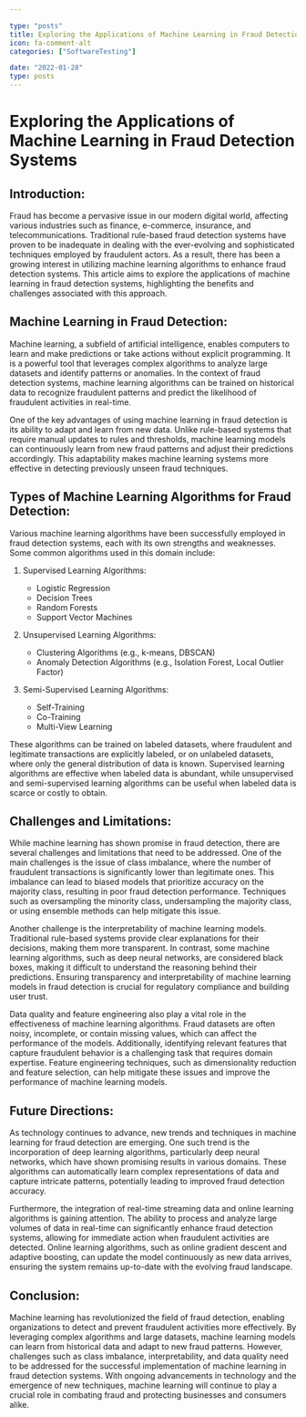 ```yaml
---

type: "posts"
title: Exploring the Applications of Machine Learning in Fraud Detection Systems
icon: fa-comment-alt
categories: ["SoftwareTesting"]

date: "2022-01-28"
type: posts
---
```





# Exploring the Applications of Machine Learning in Fraud Detection Systems

## Introduction:

Fraud has become a pervasive issue in our modern digital world, affecting various industries such as finance, e-commerce, insurance, and telecommunications. Traditional rule-based fraud detection systems have proven to be inadequate in dealing with the ever-evolving and sophisticated techniques employed by fraudulent actors. As a result, there has been a growing interest in utilizing machine learning algorithms to enhance fraud detection systems. This article aims to explore the applications of machine learning in fraud detection systems, highlighting the benefits and challenges associated with this approach.

## Machine Learning in Fraud Detection:

Machine learning, a subfield of artificial intelligence, enables computers to learn and make predictions or take actions without explicit programming. It is a powerful tool that leverages complex algorithms to analyze large datasets and identify patterns or anomalies. In the context of fraud detection systems, machine learning algorithms can be trained on historical data to recognize fraudulent patterns and predict the likelihood of fraudulent activities in real-time.

One of the key advantages of using machine learning in fraud detection is its ability to adapt and learn from new data. Unlike rule-based systems that require manual updates to rules and thresholds, machine learning models can continuously learn from new fraud patterns and adjust their predictions accordingly. This adaptability makes machine learning systems more effective in detecting previously unseen fraud techniques.

## Types of Machine Learning Algorithms for Fraud Detection:

Various machine learning algorithms have been successfully employed in fraud detection systems, each with its own strengths and weaknesses. Some common algorithms used in this domain include:

1. Supervised Learning Algorithms:
   - Logistic Regression
   - Decision Trees
   - Random Forests
   - Support Vector Machines

2. Unsupervised Learning Algorithms:
   - Clustering Algorithms (e.g., k-means, DBSCAN)
   - Anomaly Detection Algorithms (e.g., Isolation Forest, Local Outlier Factor)

3. Semi-Supervised Learning Algorithms:
   - Self-Training
   - Co-Training
   - Multi-View Learning

These algorithms can be trained on labeled datasets, where fraudulent and legitimate transactions are explicitly labeled, or on unlabeled datasets, where only the general distribution of data is known. Supervised learning algorithms are effective when labeled data is abundant, while unsupervised and semi-supervised learning algorithms can be useful when labeled data is scarce or costly to obtain.

## Challenges and Limitations:

While machine learning has shown promise in fraud detection, there are several challenges and limitations that need to be addressed. One of the main challenges is the issue of class imbalance, where the number of fraudulent transactions is significantly lower than legitimate ones. This imbalance can lead to biased models that prioritize accuracy on the majority class, resulting in poor fraud detection performance. Techniques such as oversampling the minority class, undersampling the majority class, or using ensemble methods can help mitigate this issue.

Another challenge is the interpretability of machine learning models. Traditional rule-based systems provide clear explanations for their decisions, making them more transparent. In contrast, some machine learning algorithms, such as deep neural networks, are considered black boxes, making it difficult to understand the reasoning behind their predictions. Ensuring transparency and interpretability of machine learning models in fraud detection is crucial for regulatory compliance and building user trust.

Data quality and feature engineering also play a vital role in the effectiveness of machine learning algorithms. Fraud datasets are often noisy, incomplete, or contain missing values, which can affect the performance of the models. Additionally, identifying relevant features that capture fraudulent behavior is a challenging task that requires domain expertise. Feature engineering techniques, such as dimensionality reduction and feature selection, can help mitigate these issues and improve the performance of machine learning models.

## Future Directions:

As technology continues to advance, new trends and techniques in machine learning for fraud detection are emerging. One such trend is the incorporation of deep learning algorithms, particularly deep neural networks, which have shown promising results in various domains. These algorithms can automatically learn complex representations of data and capture intricate patterns, potentially leading to improved fraud detection accuracy.

Furthermore, the integration of real-time streaming data and online learning algorithms is gaining attention. The ability to process and analyze large volumes of data in real-time can significantly enhance fraud detection systems, allowing for immediate action when fraudulent activities are detected. Online learning algorithms, such as online gradient descent and adaptive boosting, can update the model continuously as new data arrives, ensuring the system remains up-to-date with the evolving fraud landscape.

## Conclusion:

Machine learning has revolutionized the field of fraud detection, enabling organizations to detect and prevent fraudulent activities more effectively. By leveraging complex algorithms and large datasets, machine learning models can learn from historical data and adapt to new fraud patterns. However, challenges such as class imbalance, interpretability, and data quality need to be addressed for the successful implementation of machine learning in fraud detection systems. With ongoing advancements in technology and the emergence of new techniques, machine learning will continue to play a crucial role in combating fraud and protecting businesses and consumers alike.